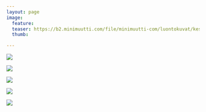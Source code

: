 ```yaml
---
layout: page
image:
  feature:
  teaser: https://b2.minimuutti.com/file/minimuutti-com/luontokuvat/kes%C3%A4/13/DS64802-245px.jpg
  thumb:

---
```


![](https://b2.minimuutti.com/file/minimuutti-com/luontokuvat/kes%C3%A4/13/DS64801-800px.jpg)

![](https://b2.minimuutti.com/file/minimuutti-com/luontokuvat/kes%C3%A4/13/DS64802-800px.jpg)

![](https://b2.minimuutti.com/file/minimuutti-com/luontokuvat/kes%C3%A4/13/DS64803-800px.jpg)

![](https://b2.minimuutti.com/file/minimuutti-com/luontokuvat/kes%C3%A4/13/DS64796-800px.jpg)

![](https://b2.minimuutti.com/file/minimuutti-com/luontokuvat/kes%C3%A4/13/DS64799-800px.jpg)
